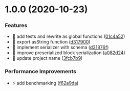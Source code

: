 # 1.0.0 (2020-10-23)


### Features

* 🎸 add tests and rewrite as global functions ([01c4a52](https://github.com/streamich/json-schema-serializer/commit/01c4a52215042536c771883c2bef9b45340602ab))
* 🎸 export asString function ([d317900](https://github.com/streamich/json-schema-serializer/commit/d31790066bbe2c8687ef1fc5ca8e068fd64a05e2))
* 🎸 implement serializer with schema ([d31876f](https://github.com/streamich/json-schema-serializer/commit/d31876f1674345358db0ae2e569512063f38b617))
* 🎸 improve preserialized block serialization ([a082d24](https://github.com/streamich/json-schema-serializer/commit/a082d243765635a883090d49848e84cd389d0520))
* 🎸 update project name ([3fcb7b9](https://github.com/streamich/json-schema-serializer/commit/3fcb7b962e1bc2605ddbbe43d18c7ed02cfa2dd9))


### Performance Improvements

* ⚡️ add benchmarking ([f62a9da](https://github.com/streamich/json-schema-serializer/commit/f62a9dad0597345f1279701bfd5d682de855b33c))
